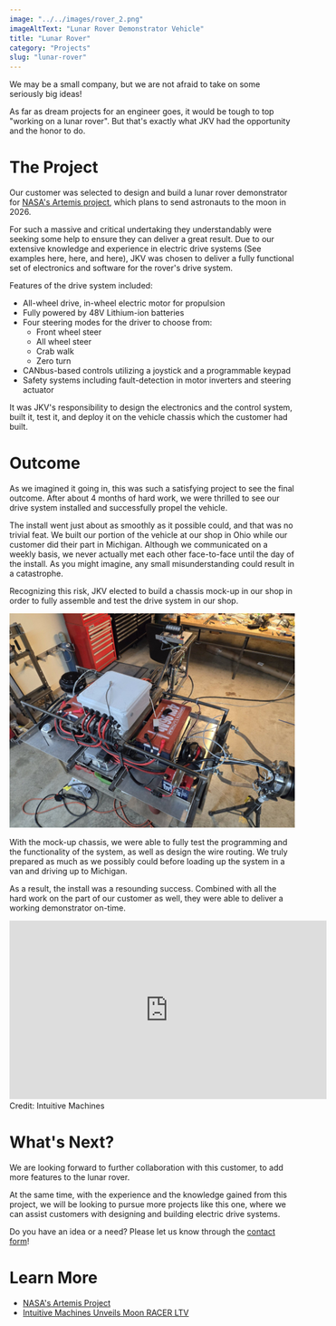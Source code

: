 ```yaml
---
image: "../../images/rover_2.png"
imageAltText: "Lunar Rover Demonstrator Vehicle"
title: "Lunar Rover"
category: "Projects"
slug: "lunar-rover"
---
```


We may be a small company, but we are not afraid to take on some seriously big ideas! 

As far as dream projects for an engineer goes, it would be tough to top "working on a lunar rover". But that's exactly what JKV had the opportunity and the honor to do.

# The Project

Our customer was selected to design and build a lunar rover demonstrator for [NASA's Artemis project](https://www.nasa.gov/feature/artemis/), which plans to send astronauts to the moon in 2026. 

For such a massive and critical undertaking they understandably were seeking some help to ensure they can deliver a great result. Due to our extensive knowledge and experience in electric drive systems (See examples here, here, and here), JKV was chosen to deliver a fully functional set of electronics and software for the rover's drive system. 

Features of the drive system included:

* All-wheel drive, in-wheel electric motor for propulsion
* Fully powered by 48V Lithium-ion batteries
* Four steering modes for the driver to choose from:
  * Front wheel steer
  * All wheel steer
  * Crab walk
  * Zero turn
* CANbus-based controls utilizing a joystick and a programmable keypad
* Safety systems including fault-detection in motor inverters and steering actuator

It was JKV's responsibility to design the electronics and the control system, built it, test it, and deploy it on the vehicle chassis which the customer had built.

# Outcome

As we imagined it going in, this was such a satisfying project to see the final outcome. After about 4 months of hard work, we were thrilled to see our drive system installed and successfully propel the vehicle.

The install went just about as smoothly as it possible could, and that was no trivial feat. We built our portion of the vehicle at our shop in Ohio while our customer did their part in Michigan. Although we communicated on a weekly basis, we never actually met each other face-to-face until the day of the install. As you might imagine, any small misunderstanding could result in a catastrophe.

Recognizing this risk, JKV elected to build a chassis mock-up in our shop in order to fully assemble and test the drive system in our shop. 

![Lunar rover drive system being tested at JKV](../../images/rover_1.jpg)

With the mock-up chassis, we were able to fully test the programming and the functionality of the system, as well as design the wire routing. We truly prepared as much as we possibly could before loading up the system in a van and driving up to Michigan.

As a result, the install was a resounding success. Combined with all the hard work on the part of our customer as well, they were able to deliver a working demonstrator on-time.

<div class="youtube-embed-container">
  <iframe class="youtube-embed" width="560" height="315" src="https://www.youtube.com/embed/aRQMRfAIYSw?si=AK_HOlzzCbIgeCGN" title="YouTube video player" frameborder="0" allow="accelerometer; autoplay; clipboard-write; encrypted-media; gyroscope; picture-in-picture; web-share" referrerpolicy="strict-origin-when-cross-origin" allowfullscreen></iframe>
  <span class="caption">Credit: Intuitive Machines</span>
</div>

# What's Next?

We are looking forward to further collaboration with this customer, to add more features to the lunar rover.

At the same time, with the experience and the knowledge gained from this project, we will be looking to pursue more projects like this one, where we can assist customers with designing and building electric drive systems.

Do you have an idea or a need? Please let us know through the [contact form](/contact)!

# Learn More

* [NASA's Artemis Project](https://www.nasa.gov/feature/artemis/)
* [Intuitive Machines Unveils Moon RACER LTV](https://www.intuitivemachines.com/post/intuitive-machines-unveils-moon-racer-ltv) 